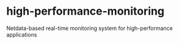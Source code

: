 # high-performance-monitoring
Netdata-based real-time monitoring system for high-performance applications
